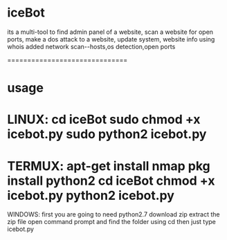 # iceBot
its a multi-tool
to find admin panel of a website,
scan a website for open ports,
make a dos attack to a website,
update system,
website info using whois
added network scan--hosts,os detection,open ports

==============================
# usage
LINUX:
cd iceBot
sudo chmod +x icebot.py
sudo python2 icebot.py
==============================
TERMUX:
apt-get install nmap
pkg install python2
cd iceBot
chmod +x icebot.py
python2 icebot.py
=============================
WINDOWS:
first you are going to need python2.7
download zip
extract the zip file
open command prompt and find the folder using cd
then just type icebot.py
